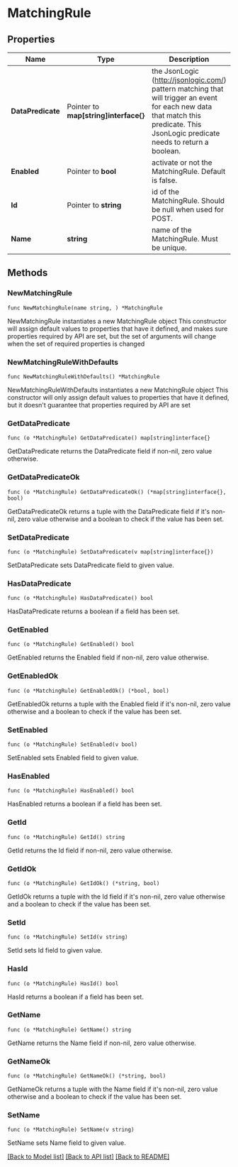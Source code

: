 # MatchingRule

## Properties

Name | Type | Description | Notes
------------ | ------------- | ------------- | -------------
**DataPredicate** | Pointer to **map[string]interface{}** | the JsonLogic (http://jsonlogic.com/) pattern matching that will trigger an event for each new data that match this predicate. This JsonLogic predicate needs to return a boolean. | [optional] 
**Enabled** | Pointer to **bool** | activate or not the MatchingRule. Default is false. | [optional] 
**Id** | Pointer to **string** | id of the MatchingRule. Should be null when used for POST. | [optional] 
**Name** | **string** | name of the MatchingRule. Must be unique. | 

## Methods

### NewMatchingRule

`func NewMatchingRule(name string, ) *MatchingRule`

NewMatchingRule instantiates a new MatchingRule object
This constructor will assign default values to properties that have it defined,
and makes sure properties required by API are set, but the set of arguments
will change when the set of required properties is changed

### NewMatchingRuleWithDefaults

`func NewMatchingRuleWithDefaults() *MatchingRule`

NewMatchingRuleWithDefaults instantiates a new MatchingRule object
This constructor will only assign default values to properties that have it defined,
but it doesn't guarantee that properties required by API are set

### GetDataPredicate

`func (o *MatchingRule) GetDataPredicate() map[string]interface{}`

GetDataPredicate returns the DataPredicate field if non-nil, zero value otherwise.

### GetDataPredicateOk

`func (o *MatchingRule) GetDataPredicateOk() (*map[string]interface{}, bool)`

GetDataPredicateOk returns a tuple with the DataPredicate field if it's non-nil, zero value otherwise
and a boolean to check if the value has been set.

### SetDataPredicate

`func (o *MatchingRule) SetDataPredicate(v map[string]interface{})`

SetDataPredicate sets DataPredicate field to given value.

### HasDataPredicate

`func (o *MatchingRule) HasDataPredicate() bool`

HasDataPredicate returns a boolean if a field has been set.

### GetEnabled

`func (o *MatchingRule) GetEnabled() bool`

GetEnabled returns the Enabled field if non-nil, zero value otherwise.

### GetEnabledOk

`func (o *MatchingRule) GetEnabledOk() (*bool, bool)`

GetEnabledOk returns a tuple with the Enabled field if it's non-nil, zero value otherwise
and a boolean to check if the value has been set.

### SetEnabled

`func (o *MatchingRule) SetEnabled(v bool)`

SetEnabled sets Enabled field to given value.

### HasEnabled

`func (o *MatchingRule) HasEnabled() bool`

HasEnabled returns a boolean if a field has been set.

### GetId

`func (o *MatchingRule) GetId() string`

GetId returns the Id field if non-nil, zero value otherwise.

### GetIdOk

`func (o *MatchingRule) GetIdOk() (*string, bool)`

GetIdOk returns a tuple with the Id field if it's non-nil, zero value otherwise
and a boolean to check if the value has been set.

### SetId

`func (o *MatchingRule) SetId(v string)`

SetId sets Id field to given value.

### HasId

`func (o *MatchingRule) HasId() bool`

HasId returns a boolean if a field has been set.

### GetName

`func (o *MatchingRule) GetName() string`

GetName returns the Name field if non-nil, zero value otherwise.

### GetNameOk

`func (o *MatchingRule) GetNameOk() (*string, bool)`

GetNameOk returns a tuple with the Name field if it's non-nil, zero value otherwise
and a boolean to check if the value has been set.

### SetName

`func (o *MatchingRule) SetName(v string)`

SetName sets Name field to given value.



[[Back to Model list]](../README.md#documentation-for-models) [[Back to API list]](../README.md#documentation-for-api-endpoints) [[Back to README]](../README.md)


